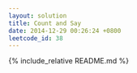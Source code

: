 ```yaml
---
layout: solution
title: Count and Say
date: 2014-12-29 00:26:24 +0800
leetcode_id: 38
---
```

{% include_relative README.md %}
